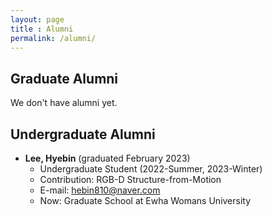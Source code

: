 ```yaml
---
layout: page
title : Alumni
permalink: /alumni/
---
```

## Graduate Alumni
We don't have alumni yet.



## Undergraduate Alumni
* **Lee, Hyebin** (graduated February 2023)
  * Undergraduate Student (2022-Summer, 2023-Winter)
  * Contribution: RGB-D Structure-from-Motion
  * E-mail: <hebin810@naver.com>
  * Now: Graduate School at Ewha Womans University
